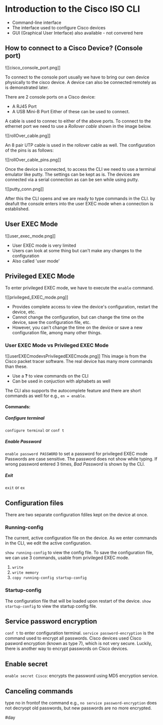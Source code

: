 # Introduction to the Cisco ISO CLI
* Command-line interface
* The interface used to configure Cisco devices
* GUI (Graphical User Interface) also available - not convered here

## How to connect to a Cisco Device? (Console port)
![[cisco_console_port.png]]

To connect to the console port usually we have to bring our own device physically to the cisco device. A device can also be connected remotely as is demonstrated later.

There are 2 console ports on a Cisco device:
* A RJ45 Port
* A USB Mini-B Port
Either of these can be used to connect. 

A cable is used to connec to either of the above ports. To connect to the ethernet port we need to use a *Rollover cable* shown in the image below.

![[rollOver_cable.png]]

An 8 pair UTP cable is used in the rollover cable as well. The configuration of the pins is as follows:

![[rollOver_cable_pins.png]]

Once the device is connected, to access the CLI we need to use a terminal emulator like putty. The settings can be kept as is. The devices are connected via a serial connection as can be sen while using putty.

![[putty_conn.png]]

After this the CLI opens and we are ready to type commands in the CLI. by deafult the console enters into the user EXEC mode when a connection is established.

## User EXEC Mode
![[user_exec_mode.png]]

* User EXEC mode is very limited
* Users can look at some thing but can't make any changes to the configuration
* Also called 'user mode'

## Privileged EXEC Mode
To enter privileged EXEC mode, we have to execute the `enable` command.

![[privileged_EXEC_mode.png]]

* Provides complete access to view the device's configuration, restart the device, etc.
* Cannot change the configuration, but can change the time on the device, save the configuration file, etc.
* However, you can't change the time on the device or save a new configuration file, among many other things.

### User EXEC Mode vs Privileged EXEC Mode
![[userEXECmodevsPrivilegedEXECmode.png]]
This image is from the Cisco packet tracer software. The real device has many more commands than these.

* Use a **?** to view commands on the CLI
* Can be used in conjuction with alphabets as well

The CLI also supports the autocomplete feature and there are short commands as well for e.g., `en = enable`.

#### Commands:

##### Configure terminal
`configure terminal`  or `conf t` 

##### Enable Password
`enable password PASSWORD` to set a password for privileged EXEC mode
Passwords are case sensitive. The password does not show while typing. If wrong password entered 3 times, *Bad Password* is shown by the CLI.

##### Exit
`exit` or `ex`


## Configuration files
There are two separate configuration fdiles kept on the device at once.

### Running-config
The current, active configuration file on the device. As we enter commands in the CLI, we edit the active configuration.

`show running-config` to view the config file. To save the configuration file, we can use 3 commands, usable from privileged EXEC mode.
1. `write`
2. `write memory`
3. `copy running-config startup-config`

### Startup-config
The configuration file that will be loaded upon restart of the device.
`show startup-config` to view the startup config file.

## Service password encryption
`conf t` to enter configuration terminal.
`service password-encryption` is the command used to encrypt all passwords. Cisco devices used Cisco pasword encryption (known as type 7), which is not very secure. Luckily, there is another way to encrypt passwords on Cisco devices. 

## Enable secret
`enable secret Cisco`: encrypts the password using MD5 encryption service. 

## Canceling commands
type no in frontof the command
e.g., `no service password-encryption` does not decryopt old passwords, but new passwords are no more encrypted. 















































#day 